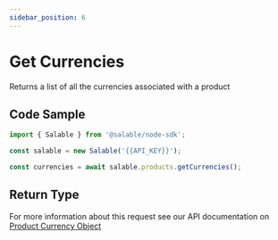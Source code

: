 ```yaml
---
sidebar_position: 6
---
```


# Get Currencies

Returns a list of all the currencies associated with a product

## Code Sample

```typescript
import { Salable } from '@salable/node-sdk';

const salable = new Salable('{{API_KEY}}');

const currencies = await salable.products.getCurrencies();
```

## Return Type

For more information about this request see our API documentation on [Product Currency Object](https://docs.salable.app/api#tag/Products/operation/getProductCurrencies)

